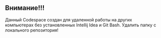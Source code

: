 ## Внимание!!!
Данный Codespace создан для удаленной работы на других компьютерах без установленных Intellij Idea и Git Bash.
Удалить папку с локального репозитория!